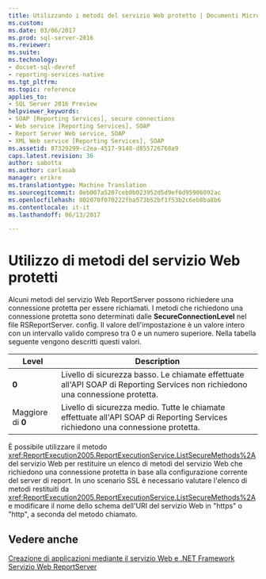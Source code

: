 ```yaml
---
title: Utilizzando i metodi del servizio Web protetto | Documenti Microsoft
ms.custom: 
ms.date: 03/06/2017
ms.prod: sql-server-2016
ms.reviewer: 
ms.suite: 
ms.technology:
- docset-sql-devref
- reporting-services-native
ms.tgt_pltfrm: 
ms.topic: reference
applies_to:
- SQL Server 2016 Preview
helpviewer_keywords:
- SOAP [Reporting Services], secure connections
- Web service [Reporting Services], SOAP
- Report Server Web service, SOAP
- XML Web service [Reporting Services], SOAP
ms.assetid: 87329299-c2ea-4517-9148-d855726768a9
caps.latest.revision: 36
author: sabotta
ms.author: carlasab
manager: erikre
ms.translationtype: Machine Translation
ms.sourcegitcommit: 0eb007a5207ceb0b023952d5d9ef6d95986092ac
ms.openlocfilehash: 802070f070222fba573b52bf1f53b2c6eb8ba8b6
ms.contentlocale: it-it
ms.lasthandoff: 06/13/2017

---
```

# <a name="using-secure-web-service-methods"></a>Utilizzo di metodi del servizio Web protetti
  Alcuni metodi del servizio Web ReportServer possono richiedere una connessione protetta per essere richiamati. I metodi che richiedono una connessione protetta sono determinati dalle **SecureConnectionLevel** nel file RSReportServer. config. Il valore dell'impostazione è un valore intero con un intervallo valido compreso tra 0 e un numero superiore. Nella tabella seguente vengono descritti questi valori.  
  
|Level|Description|  
|-----------|-----------------|  
|**0**|Livello di sicurezza basso. Le chiamate effettuate all'API SOAP di Reporting Services non richiedono una connessione protetta.|  
|Maggiore di **0**|Livello di sicurezza medio. Tutte le chiamate effettuate all'API SOAP di Reporting Services richiedono una connessione protetta.|  
  
 È possibile utilizzare il metodo <xref:ReportExecution2005.ReportExecutionService.ListSecureMethods%2A> del servizio Web per restituire un elenco di metodi del servizio Web che richiedono una connessione protetta in base alla configurazione corrente del server di report. In uno scenario SSL è necessario valutare l'elenco di metodi restituiti da <xref:ReportExecution2005.ReportExecutionService.ListSecureMethods%2A> e modificare il nome dello schema dell'URI del servizio Web in "https" o "http", a seconda del metodo chiamato.  
  
## <a name="see-also"></a>Vedere anche  
 [Creazione di applicazioni mediante il servizio Web e .NET Framework](../../../reporting-services/report-server-web-service/net-framework/building-applications-using-the-web-service-and-the-net-framework.md)   
 [Servizio Web ReportServer](../../../reporting-services/report-server-web-service/report-server-web-service.md)  
  
  
